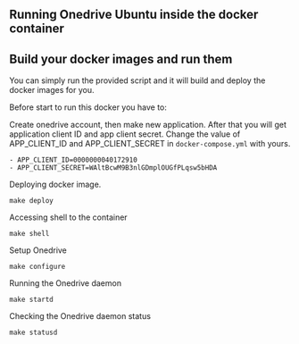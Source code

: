## Running Onedrive Ubuntu inside the docker container

## Build your docker images and run them

You can simply run the provided script and it will build and deploy the docker
images for you.

Before start to run this docker you have to:

Create onedrive account, then make new application. After that you will get application client ID 
and app client secret. Change the value of APP_CLIENT_ID and APP_CLIENT_SECRET in `docker-compose.yml` with yours.


```
- APP_CLIENT_ID=0000000040172910
- APP_CLIENT_SECRET=WAltBcwM9B3nlGDmplOUGfPLqsw5bHDA

```

Deploying docker image.

```
make deploy
```

Accessing shell to the container

```
make shell

```

Setup Onedrive

```
make configure
```

Running the Onedrive daemon

```
make startd

```

Checking the Onedrive daemon status

```
make statusd

```
